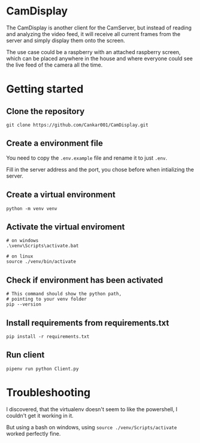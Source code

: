 # CamDisplay

The CamDisplay is another client for the CamServer, 
but instead of reading and analyzing the video feed, 
it will receive all current frames from the server 
and simply display them onto the screen.

The use case could be a raspberry with an attached 
raspberry screen, which can be placed anywhere 
in the house and where everyone could see the live 
feed of the camera all the time.

# Getting started

## Clone the repository
```shell
git clone https://github.com/Cankar001/CamDisplay.git
```

## Create a environment file
You need to copy the `.env.example` file and rename it to just `.env`.

Fill in the server address and the port, you chose before when intializing the server.

## Create a virtual environment
```shell
python -m venv venv
```

## Activate the virtual enviroment
```shell
# on windows
.\venv\Scripts\activate.bat

# on linux
source ./venv/bin/activate
```

## Check if environment has been activated
```shell
# This command should show the python path,
# pointing to your venv folder
pip --version
```

## Install requirements from requirements.txt
```shell
pip install -r requirements.txt
```

## Run client
```shell
pipenv run python Client.py
```

# Troubleshooting

I discovered, that the virtualenv doesn't seem to like the powershell, 
I couldn't get it working in it.

But using a bash on windows, using `source ./venv/Scripts/activate` worked perfectly fine.
